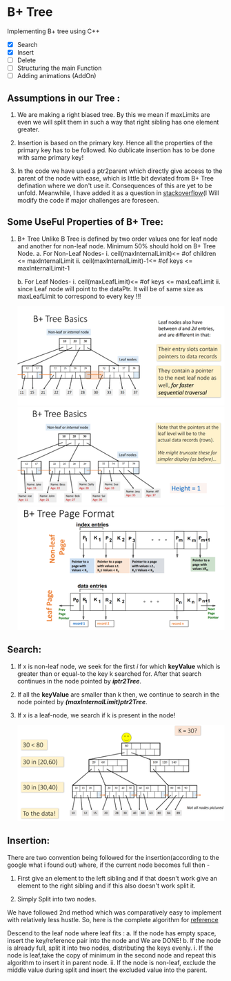 # B+ Tree
Implementing B+ tree using C++
- [x] Search 
- [X] Insert
- [ ] Delete
- [ ] Structuring the main Function
- [ ] Adding animations (AddOn)

## Assumptions in our Tree :

1.	We are making a right biased tree. By this we mean if maxLimits are even we will split them
	in such a way that right sibling has one element greater.

2.	Insertion is based on the primary key. Hence all the properties of the primary key has to be followed.
	No dublicate insertion has to be done with same primary key!

3.	In the code we have used a ptr2parent which directly give access to the parent of the node with ease, which is little
	bit deviated from B+ Tree defination where we don't use it. Consequences of this are yet to be unfold. Meanwhile, I have
	added it as a  question in [stackoverflow](https://stackoverflow.com/questions/57831014/why-we-are-not-saving-the-parent-pointer-in-b-tree-for-easy-upward-traversal-in)(I Will modify the code if major challenges are foreseen.


## Some UseFul Properties of B+ Tree:

1. B+ Tree Unlike B Tree is defined by two order values one for leaf node and another for non-leaf node.
	Minimum 50% should hold on B+ Tree Node.
	a.	For Non-Leaf Nodes-
		i.	ceil(maxInternalLimit)<= #of children <= maxInternalLimit
		ii.	ceil(maxInternalLimit)-1<= #of keys <= maxInternalLimit-1
		
	b.	For Leaf Nodes-
		i.	ceil(maxLeafLimit)<= #of keys <= maxLeafLimit
		ii.	since Leaf node will point to the dataPtr. It will be of same size as maxLeafLimit to correspond
			to every key !!!

	![B+ TreeBasics](img/prop_1.png)
	![B+ TreeBasics](img/prop_2.png)
	![B+ TreeBasics](img/prop_3.png)



## Search:

1.	If x is non-leaf node, we seek for the first *i* for which **keyValue** which is greater 
	than or equal-to the key k searched for. After that search continues in the node pointed 
	by ***iptr2Tree***.

2.	If all the **keyValue** are smaller than k then, we continue to search in the node pointed
	by ***(maxInternalLimit)ptr2Tree***.

3.	If x is a leaf-node, we search if k is present in the node!


	![B+ Search](img/search_1.png)



## Insertion:

There are two convention being followed for the insertion(according to the google what i found out)
where, if the current node becomes full then -

1.	First give an element to the left sibling and if that doesn't
work give an element to the right sibling and if this also doesn't work split it.

2.	Simply Split into two nodes.

We have followed 2nd method which was comparatively easy to implement with relatively less hustle. So, 
here is the complete algorithm for [reference](http://www.cburch.com/cs/340/reading/btree/index.html?fbclid=IwAR0QFRcpIVL19PdMtZU0-wG18f-rwGS4lNvzpEAsdaZCL7BrNRBuFffiPJ0)

Descend to the leaf node where leaf fits :
a.	If the node has empty space, insert the key/reference pair into the node and We are DONE!
b.	If the node is already full, split it into two nodes, distributing the keys evenly. 
	i.	If the node is leaf,take the copy of minimum in the second node and repeat this algorithm to 
		insert it in parent node.
	ii.	If the node is non-leaf, exclude the middle value during split and insert the excluded value into 
		the	parent.



